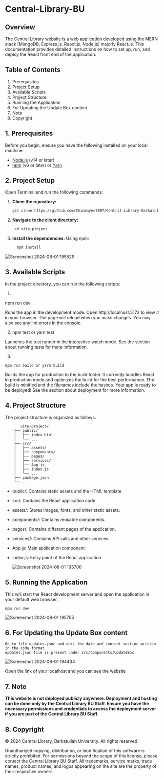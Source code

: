 # Central-Library-BU

## Overview
The Central Library website is a web application developed using the MERN stack (MongoDB, Express.js, React.js, Node.js) majorly ReactJs. This documentation provides detailed instructions on how to set up, run, and deploy the React front end of the application.

## Table of Contents
1. Prerequisites
2. Project Setup
3. Available Scripts
4. Project Structure
5. Running the Application
6. For Updating the Update Box content
7. Note
8. Copyright

## 1. Prerequisites
Before you begin, ensure you have the following installed on your local machine:
- [Node.js](https://nodejs.org/en/) (v14 or later)
- [npm](https://www.npmjs.com/) (v6 or later) or [Yarn](https://yarnpkg.com/)

## 2. Project Setup
Open Terminal and run the following commands:

1. **Clone the repository:**
   ```bash
   git clone https://github.com/Chinmayee7697/Central-Library-Barkatullah-University.git

2. **Navigate to the client directory:**
   ```bash
    cd vite-project

3. **Install the dependencies:**
   Using npm:
   ```bash
     npm install

![Screenshot 2024-08-01 195529](https://github.com/user-attachments/assets/8c36a736-54e7-42ec-b543-0bcbd7b34432)

## 3. Available Scripts
In the project directory, you can run the following scripts:

1.
npm run dev

Runs the app in the development mode.
Open http://localhost:5173 to view it in your browser.
The page will reload when you make changes.
You may also see any lint errors in the console.

2. 
    npm test or yarn test

Launches the test runner in the interactive watch mode.
See the section about running tests for more information.

3.

    npm run build or yarn build

Builds the app for production to the build folder.
It correctly bundles React in production mode and optimizes the build for the best performance.
The build is minified and the filenames include the hashes.
Your app is ready to be deployed!
See the section about deployment for more information.


## 4. Project Structure
The project structure is organized as follows:

           vite-project/
        ├── public/
        │   ├── index.html
        │   └── ...
        ├── src/
        │   ├── assets/
        │   ├── components/
        │   ├── pages/
        │   ├── services/
        │   ├── App.js
        │   ├── index.js
        │   └── ...
        ├── package.json
        └── ...


- public/: Contains static assets and the HTML template.
- src/: Contains the React application code.
- assets/: Stores images, fonts, and other static assets.
- components/: Contains reusable components.
- pages/: Contains different pages of the application.
- services/: Contains API calls and other services.
- App.js: Main application component.
- index.js: Entry point of the React application.

  ![Screenshot 2024-08-01 195700](https://github.com/user-attachments/assets/4bc097be-0838-43b1-9748-accd05e1daf1)


## 5. Running the Application
This will start the React development server and open the application in your default web browser.


    
    npm run dev

    

![Screenshot 2024-08-01 195755](https://github.com/user-attachments/assets/8d1f2fc6-37e4-4492-9ce6-9934b75537d0)



## 6. For Updating the Update Box content
    Go to file updates.json and edit the date and content section written in the code format
    updates.json file is present under src/components/UpdateBox
    
![Screenshot 2024-08-01 194434](https://github.com/user-attachments/assets/5a9808a1-2624-4480-ae71-d6f97dc998e2)

Open the link of your localhost and you can see the website

## 7. Note
  **This website is not deployed publicly anywhere. Deployment and hosting can be done only by the Central Library BU Staff. Ensure you have the necessary permissions and credentials to access the deployment server if you are part of the Central Library BU Staff.**


## 8. Copyright

© 2024 Central Library, Barkatullah University. All rights reserved.

Unauthorized copying, distribution, or modification of this software is strictly prohibited. For permissions beyond the scope of this license, please contact the Central Library BU Staff. All trademarks, service marks, trade names, product names, and logos appearing on the site are the property of their respective owners.
